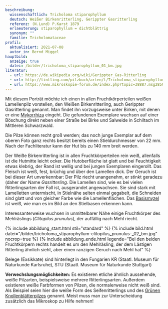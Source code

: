 ```yaml
---
beschreibung:
  wissenschaftlich: Tricholoma stiparophyllum
  deutsch: Weißer Birkenritterling, Gerippter Gasritterling
  referenz: (N.Lund) P.Karst 1879
  erlaeuterung: stiparophyllum = dichtblättrig
  synonym: ""
  familie: Tricholomataceae
profil:
  aktualisiert: 2021-07-08
  autor_in: Bernd Miggel
hauptbild:
  anzeige: true
  datei: /bilder/tricholoma_stiparophyllum_01_bm.jpg
literatur:
  - url: https://de.wikipedia.org/wiki/Gerippter_Gas-Ritterling
  - url: http://tintling.com/pilzbuch/arten/t/Tricholoma_stiparophyllum.html
  - url: https://www.mikroskopie-forum.de/index.php?topic=38887.msg285918#msg285918
---
```

Mit diesem Porträt möchte ich einen in allen Fruchtkörperteilen weißen Lamellenpilz vorstellen, den Weißen Birkenritterling, auch Gerippter Gasritterling genannt. Man findet ihn vorzugsweise unter Birken, mit denen er eine [Mykorrhiza](Mykorrhiza "Glossar") eingeht. Die gefundenen Exemplare wuchsen auf einer Böschung direkt neben einer Straße bei Birke und Salweide in Schiltach im Mittleren Schwarzwald.

Die Pilze können recht groß werden; das noch junge Exemplar auf dem oberen Foto ganz rechts besitzt bereits einen Stieldurchmesser von 22 mm. Nach der Fachliteratur kann der Hut bis zu 140 mm breit werden.

Der Weiße Birkenritterling ist in allen Fruchtkörperteilen rein weiß, allenfalls ist die Hutmitte leicht ocker. Die Hutoberfläche ist glatt und bei Feuchtigkeit etwas klebrig, der Rand ist wellig und bei jungen Exemplaren eingerollt. Das Fleisch ist weiß, fest, brüchig und über den Lamellen dick. Der Geruch ist bei dieser Art unverkennbar: Der Pilz riecht unangenehm, er stinkt geradezu (daher der Name *Gasritterling*. Die Lamellen sind, wie es bei vielen Ritterlingsarten der Fall ist, ausgerandet angewachsen. Sie sind stark mit Lamelletten untermischt, in Stielnähe selten einmal gegabelt, die Schneiden sind glatt und von gleicher Farbe wie die Lamellenflächen. Das [Basismyzel](Myzel "Glossar") ist weiß, wie man es im Bild an den Stielbasen erkennen kann.

Interessanterweise wuchsen in unmittelbarer Nähe einige Fruchtkörper des Mehlräslings (*Clitopilus prunulus*), der auffällig nach Mehl riecht.

{% include abbildung_start.html stil="standard" %}
{% include bild.html datei="/bilder/tricholoma_stiparophyllum-clitopilus_prunulus-_02_bm.jpg" nocrop=true %}
{% include abbildung_ende.html legende="Bei den beiden Fruchtkörpern rechts handelt es um den Mehlräsling, der dem Lästigen Ritterling ähnlich sieht, aber einen ranzigen Geruch nach Mehl hat" %}

Belege (Exsikkate) sind hinterlegt in den Fungarien KR (Staatl. Museum für Naturkunde Karlsruhe), STU (Staatl. Museum für Naturkunde Stuttgart)

**Verwechslungsmöglichkeiten:** Es existieren etliche ähnlich aussehende, weiße Pilzarten, beispielsweise mehrere Ritterlingsarten. Außerdem existieren weiße Farbformen von Pilzen, die normalerweise nicht weiß sind. Als Beispiel seien hier die weiße Form des Seifenritterlings und des [Grünen Knollenblätterpilzes](/pilze/amanita-phalloides-grüner-knollenblätterpilz) genannt. Meist muss man zur Unterscheidung zusätzlich das Mikroskop zu Hilfe nehmen!